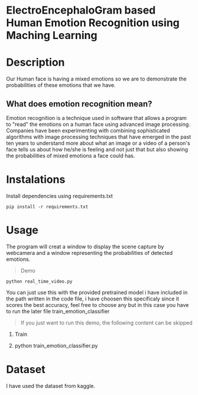 # ElectroEncephaloGram based Human Emotion Recognition using Maching Learning

# Description

Our Human face is having a mixed emotions so we are to demonstrate the probabilities of these emotions that we have.

## What does emotion recognition mean?

Emotion recognition is a technique used in software that allows a program to "read" the emotions on a human face using advanced image processing. Companies have been experimenting with combining sophisticated algorithms with image processing techniques that have emerged in the past ten years to understand more about what an image or a video of a person's face tells us about how he/she is feeling and not just that but also showing the probabilities of mixed emotions a face could has.

# Instalations

Install dependencies using requirements.txt

```
pip install -r requirements.txt
```

# Usage

The program will creat a window to display the scene capture by webcamera and a window representing the probabilities of detected emotions.

> Demo

```
python real_time_video.py
```


You can just use this with the provided pretrained model i have included in the path written in the code file, i have choosen this specificaly since it scores the best accuracy, feel free to choose any but in this case you have to run the later file train_emotion_classifier

> If you just want to run this demo, the following content can be skipped

1. Train

2. python train_emotion_classifier.py

# Dataset

I have used the dataset from kaggle.


